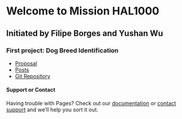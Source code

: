 # **Welcome to Mission HAL1000**
## Initiated by Filipe Borges and Yushan Wu 


### First project: Dog Breed Identification
- [Proposal](~/docs/Proposal.md)
- [Posts](~/_posts)
- [Git Repository](https://github.com/VicWoo/HAL1000)



#### Support or Contact

Having trouble with Pages? Check out our [documentation](https://help.github.com/categories/github-pages-basics/) or [contact support](https://github.com/contact) and we’ll help you sort it out.

